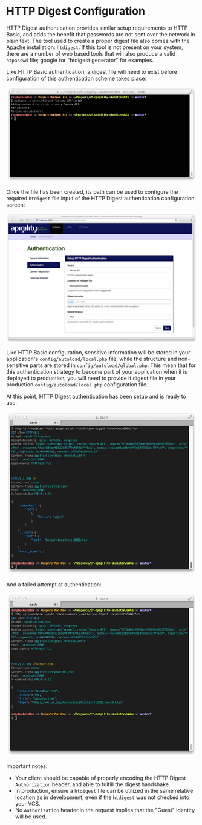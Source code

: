 HTTP Digest Configuration
=========================

HTTP Digest authentication provides similar setup requirements to HTTP Basic, and adds the benefit
that passwords are not sent over the network in plain text. The tool used to create a proper digest
file also comes with the [Apache](http://httpd.apache.org/) installation: `htdigest`. If this tool
is not present on your system, there are a number of web based tools that will also produce a valid
`htpasswd` file; google for "htdigest generator" for examples.

Like HTTP Basic authentication, a digest file will need to exist before configuration of this 
authentication scheme takes place:

![Creating an htdigest file](/asset/apigility-documentation/img/auth-authentication-http-digest-htdigest-create-file.jpg)

Once the file has been created, its path can be used to configure the required `htdigest` file input 
of the HTTP Digest authentication configuration screen:

![Configuring HTTP Digest settings](/asset/apigility-documentation/img/auth-authentication-http-digest-ui-settings.jpg)

Like HTTP Basic configuration, sensitive information will be stored in your application's
`config/autoload/local.php` file, while the structure and non-sensitive parts are stored in
`config/autoload/global.php`.  This mean that for this authentication strategy to become part of
your application when it is deployed to production, you will need to provide it digest file in your
production `config/autoload/local.php` configuration file.

At this point, HTTP Digest authentication has been setup and is ready to use.

![HTTP Digest successful authentication](/asset/apigility-documentation/img/auth-authentication-http-digest-httpie-success.jpg)

And a failed attempt at authentication:

![HTTP Digest authentication failure](/asset/apigility-documentation/img/auth-authentication-http-digest-httpie-failure.jpg)

Important notes:

- Your client should be capable of properly encoding the HTTP Digest `Authorization` header, and 
  able to fulfill the digest handshake.
- In production, ensure a `htdigest` file can be utilized in the same relative location as in 
  development, even if the `htdigest` was not checked into your VCS.
- No `Authorization` header in the request implies that the "Guest" identity will be used.
